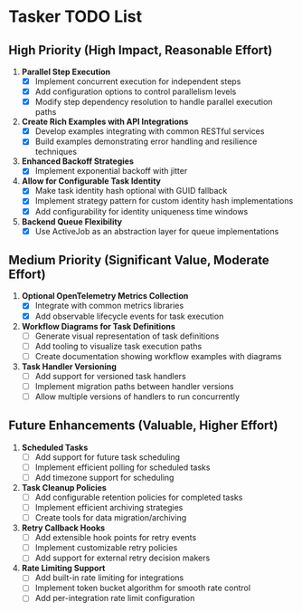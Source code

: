 # Tasker TODO List

## High Priority (High Impact, Reasonable Effort)

1. **Parallel Step Execution**
   - [x] Implement concurrent execution for independent steps
   - [x] Add configuration options to control parallelism levels
   - [x] Modify step dependency resolution to handle parallel execution paths

2. **Create Rich Examples with API Integrations**
   - [x] Develop examples integrating with common RESTful services
   - [x] Build examples demonstrating error handling and resilience techniques

3. **Enhanced Backoff Strategies**
   - [x] Implement exponential backoff with jitter

4. **Allow for Configurable Task Identity**
   - [x] Make task identity hash optional with GUID fallback
   - [x] Implement strategy pattern for custom identity hash implementations
   - [x] Add configurability for identity uniqueness time windows

5. **Backend Queue Flexibility**
   - [x] Use ActiveJob as an abstraction layer for queue implementations

## Medium Priority (Significant Value, Moderate Effort)

1. **Optional OpenTelemetry Metrics Collection**
    - [x] Integrate with common metrics libraries
    - [x] Add observable lifecycle events for task execution

2. **Workflow Diagrams for Task Definitions**
   - [ ] Generate visual representation of task definitions
   - [ ] Add tooling to visualize task execution paths
   - [ ] Create documentation showing workflow examples with diagrams

3. **Task Handler Versioning**
    - [ ] Add support for versioned task handlers
    - [ ] Implement migration paths between handler versions
    - [ ] Allow multiple versions of handlers to run concurrently

## Future Enhancements (Valuable, Higher Effort)

1. **Scheduled Tasks**
    - [ ] Add support for future task scheduling
    - [ ] Implement efficient polling for scheduled tasks
    - [ ] Add timezone support for scheduling

2. **Task Cleanup Policies**
    - [ ] Add configurable retention policies for completed tasks
    - [ ] Implement efficient archiving strategies
    - [ ] Create tools for data migration/archiving

3. **Retry Callback Hooks**
    - [ ] Add extensible hook points for retry events
    - [ ] Implement customizable retry policies
    - [ ] Add support for external retry decision makers

4. **Rate Limiting Support**
    - [ ] Add built-in rate limiting for integrations
    - [ ] Implement token bucket algorithm for smooth rate control
    - [ ] Add per-integration rate limit configuration
